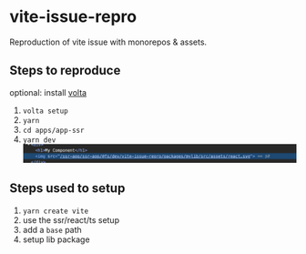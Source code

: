 # vite-issue-repro
Reproduction of vite issue with monorepos &amp; assets.

## Steps to reproduce
optional: install [volta](https://volta.sh/)
1. `volta setup`
2. `yarn`
3. `cd apps/app-ssr`
4. `yarn dev`
![reproduction preview](./img.png)


## Steps used to setup
1. `yarn create vite`
2. use the ssr/react/ts setup
3. add a `base` path
4. setup lib package
